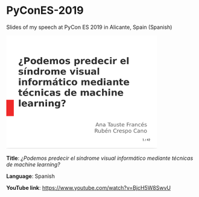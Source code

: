 # PyConES-2019
Slides of my speech at PyCon ES 2019 in Alicante, Spain (Spanish) 

![Front slide](./cover.png)

**Title**: *¿Podemos predecir el síndrome visual informático mediante técnicas de machine learning?*

**Language**: Spanish

**YouTube link**: https://www.youtube.com/watch?v=BjcH5W8SwvU
